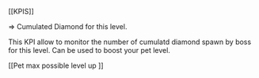 [[KPIS]]

=> Cumulated Diamond for this level.

This KPI allow to monitor the number of cumulatd diamond spawn by boss for this level. Can be used to boost your pet level.

[[Pet max possible level up ]] 